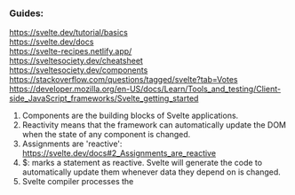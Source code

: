 ### Guides:  
https://svelte.dev/tutorial/basics  
https://svelte.dev/docs  
https://svelte-recipes.netlify.app/  
https://sveltesociety.dev/cheatsheet  
https://sveltesociety.dev/components  
https://stackoverflow.com/questions/tagged/svelte?tab=Votes  
https://developer.mozilla.org/en-US/docs/Learn/Tools_and_testing/Client-side_JavaScript_frameworks/Svelte_getting_started  


1. Components are the building blocks of Svelte applications.
2. Reactivity means that the framework can automatically update the DOM when the state of any component is changed.
3. Assignments are 'reactive': https://svelte.dev/docs#2_Assignments_are_reactive
4. $: marks a statement as reactive. Svelte will generate the code to automatically update them whenever data they depend on is changed.
5. Svelte compiler processes the <style> section of every component and compiles them into the public/build/bundle.css file.
6. Svelte compiles the markup and <script> section of every component and stores the result in public/build/bundle.js
7. Export keyword marks a variable declaration as a property or prop, which means it becomes accessible to consumers of the component
8. on:click dom event handler that allows calling a function on click
9. Allow two way data bindings. For DOM elements and for component props  
11. Props down, events up is general pattern. Use createEventDispatcher to dispatch events  
12. Prefix stores with $ to access their values : https://svelte.dev/docs#4_Prefix_stores_with_$_to_access_their_values  
13. <script context="module">. This just runs once when the module first evaluates, rather than for each component instance  


### Component Communication: 

https://github.com/eellpp/pubScratchpad/blob/master/Tech/programming/frontend/svelte/component_communication.md  

### Props  
https://github.com/eellpp/pubScratchpad/blob/master/Tech/programming/frontend/svelte/props.md  

### Bindings  
https://github.com/eellpp/pubScratchpad/blob/master/Tech/programming/frontend/svelte/binding.md  

### Events  
https://github.com/eellpp/pubScratchpad/blob/master/Tech/programming/frontend/svelte/events.md  

### Patterns
App is split into components where each component should ideally only do one thing. If it ends up growing, it should be split into smaller subcomponents.
	
As a general rule, data flow in Svelte is top down — a parent component can set props on a child component, and a component can set attributes on an element, but not the other way around.

Use `component bindings` sparingly. It can be difficult to track the flow of data around your application if you have too many of them, especially if there is no 'single source of truth'.


### Sharing data between components: props-down, events-up pattern
events bubbling up 
```bash
# The hierarchy is App => Outer => Inner
#####################################
#App:

<script>
    import Outer from './Outer.svelte';

    function handleMessage(event) {
        alert(event.detail.text);
    }
</script>

<Outer on:message={handleMessage}/>

#####################################
	
#Outer:

<script>
    import Inner from './Inner.svelte';
</script>

<Inner on:message />
	
#####################################
#Inner:

<script>
    import { createEventDispatcher } from 'svelte';

    const dispatch = createEventDispatcher();

    function sayHello() {
        dispatch('message', {
            text: 'Hello!'
        });
    }
</script>

<button on:click={sayHello}>
    Click to say hello
</button>
```
	
## Tricks
#### Add class directive to add/remove class based on boolean values  
```bash
<div class:done={isDone}>
```
https://github.com/eellpp/pubScratchpad/blob/master/Tech/programming/frontend/svelte/directives.md#class-directives

 

#### Calling child functions from parent using instance binding 
https://svelte.dev/tutorial/component-this  

```bash
// App.svelte
<script>
	import InputField from './InputField.svelte';

	let field;
</script>

<InputField bind:this={field}/>

<button on:click={() => field.focus()}>Focus field</button>

// InputField.svelte
<script>
	let input;

	export function focus() {
		input.focus();
	}
</script>

<input bind:this={input} />
```

### Forwarding events
Unlike DOM events, component events don't bubble. If you want to listen to an event on some deeply nested component, the intermediate components must forward the event.  

an on:message event directive without a value means 'forward all message events'  
```js
// App.svelte
 <script>
	import Inner from './Inner.svelte';
</script>

//Inner.svelte
<script>
	import { createEventDispatcher } from 'svelte';

	const dispatch = createEventDispatcher();

	function sayHello() {
		dispatch('message', {
			text: 'Hello!'
		});
	}
</script>

<button on:click={sayHello}>
	Click to say hello
</button>

// Outer.svelte
<script>
	import Inner from './Inner.svelte';
</script>

<Inner on:message/>
<Inner on:message/>
```

### Reactive Declarations
$: n_squared = n * n;  

Whenever Svelte sees a reactive declaration, it makes sure to execute any reactive statements that depend on one another in the correct order and only when their direct dependencies have changed. A 'direct dependency' is a variable that is referenced inside the reactive declaration itself. References to variables inside functions that a reactive declaration calls are not considered dependencies.  

### Forcing function to called by reactive declaration
$: one, two, three, someFunc();  
This simple expression informs Svelte that it should rerun whenever one, two, or three changes. This expression runs the line of code whenever these dependencies change.  


```js
<script>
	let name = 'world';

	let one = 1;
let two = 2;
let three =3;

function sideEffect(){
	three = three + 3
}
	
const someFunc = () => sideEffect();

$: one, two, three, someFunc();
	
</script>

<h1>Hello {three}!</h1>
<button on:click={()=> one = one + 1}>
	Click
</button>
```

### Force function to called when boolean variable updated by reactive declaration
```js
let one;

const someFunc = () => sideEffect();

$: one && someFunc();
```

### Each Looping over data structures like map,set and string
https://svelte-recipes.netlify.app/language/#looping  

```js
{#each [...map] as [key, value]}
<div>
  {key}: {value}
</div>
{/each}

{#each [...map.keys()] as key}
<div>
  {key}
</div>
{/each} {#each [...map.values()] as value}
<div>
  {value}
</div>
{/each}

```

### Inserting HTML values   
```js
<p>{@html string}</p>
```
Svelte doesn't perform any sanitization of the expression inside {@html ...} before it gets inserted into the DOM. In other words, if you use this feature it's critical that you manually escape HTML that comes from sources you don't trust, otherwise you risk exposing your users to XSS attacks.  

	
### Export function from a component that changes value in component
https://stackoverflow.com/questions/58287729/how-can-i-export-a-function-from-a-svelte-component-that-changes-a-value-in-the  
	
